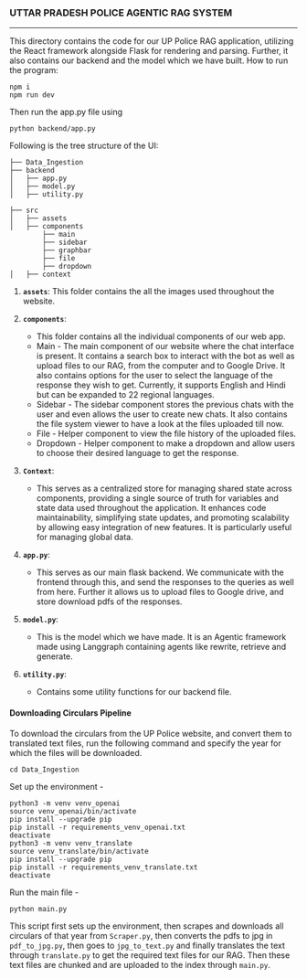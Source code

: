 ### UTTAR PRADESH POLICE AGENTIC RAG SYSTEM
---
This directory contains the code for our UP Police RAG application, utilizing the React framework alongside Flask for rendering and parsing. Further, it also contains our backend and the model which we have built.
How to run the program:

```
npm i
npm run dev
```

Then run the app.py file using
```
python backend/app.py
```

Following is the tree structure of the UI:
```
├── Data_Ingestion
├── backend
│   ├── app.py
│   ├── model.py
│   ├── utility.py

├── src
│   ├── assets
│   ├── components
        ├── main
        ├── sidebar
        ├── graphbar
        ├── file
        ├── dropdown
│   ├── context
```

1. **``assets``**:  This folder contains the all the images used throughout the website.
2. **``components``**: 
    - This folder contains all the individual components of our web app.
    - Main - The main component of our website where the chat interface is present. It contains a search box to interact with the bot as well as upload files to our RAG, from the computer and to Google Drive.  It also contains options for the user to select the language of the response they wish to get. Currently, it supports English and Hindi but can be expanded to 22 regional languages.
    - Sidebar - The sidebar component stores the previous chats with the user and even allows the user to create new chats. It also contains the file system viewer to have a look at the files uploaded till now.
    - File - Helper component to view the file history of the uploaded files.
    - Dropdown - Helper component to make a dropdown and allow users to choose their desired language to get the response.

3. **``Context``**:
    - This serves as a centralized store for managing shared state across components, providing a single source of truth for variables and state data used throughout the application. It enhances code maintainability, simplifying state updates, and promoting scalability by allowing easy integration of new features. It is particularly useful for managing global data.

3. **``app.py``**:
    - This serves as our main flask backend. We communicate with the frontend through this, and send the responses to the queries as well from here. Further it allows us to upload files to Google drive, and store download pdfs of the responses. 

4. **``model.py``**:
    - This is the model which we have made. It is an Agentic framework made using Langgraph containing agents like rewrite, retrieve and generate.

5. **``utility.py``**:
    - Contains some utility functions for our backend file. 

#### Downloading Circulars Pipeline

To download the circulars from the UP Police website, and convert them to translated text files, run the following command and specify the year for which the files will be downloaded.
```
cd Data_Ingestion

```
Set up the environment - 

```
python3 -m venv venv_openai
source venv_openai/bin/activate
pip install --upgrade pip
pip install -r requirements_venv_openai.txt
deactivate
python3 -m venv venv_translate
source venv_translate/bin/activate
pip install --upgrade pip
pip install -r requirements_venv_translate.txt
deactivate

```
Run the main file -

```
python main.py
```

This script first sets up the environment, then scrapes and downloads all circulars of that year from `Scraper.py`, then converts the pdfs to jpg in `pdf_to_jpg.py`, then goes to `jpg_to_text.py` and finally translates the text through `translate.py` to get the required text files for our RAG. Then these text files are chunked and are uploaded to the index through `main.py`.

